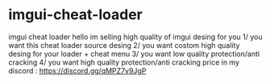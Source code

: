 # imgui-cheat-loader
imgui cheat loader 
hello im selling high quality of imgui desing for you
1/ you want this cheat loader source desing 
2/ you want costom high quality desing for your loader + cheat menu 
3/ you want low quality protection/anti cracking
4/ you want high quality protection/anti cracking
price in my discord : https://discord.gg/qMPZ7v9JgP
